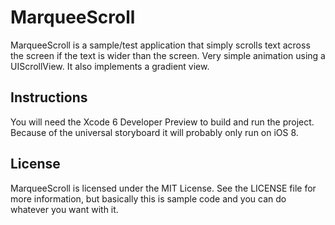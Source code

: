 MarqueeScroll
=============

MarqueeScroll is a sample/test application that simply scrolls text across the screen if the text is wider than the screen. Very simple animation using a UIScrollView. It also implements a gradient view.



Instructions
------------

You will need the Xcode 6 Developer Preview to build and run the project. Because of the universal storyboard it will probably only run on iOS 8.



License
-------

MarqueeScroll is licensed under the MIT License. See the LICENSE file for more information, but basically this is sample code and you can do whatever you want with it.